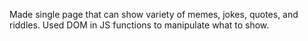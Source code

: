 Made single page that can show variety of memes, jokes, quotes, and riddles. Used DOM in JS functions to manipulate what to show. 
